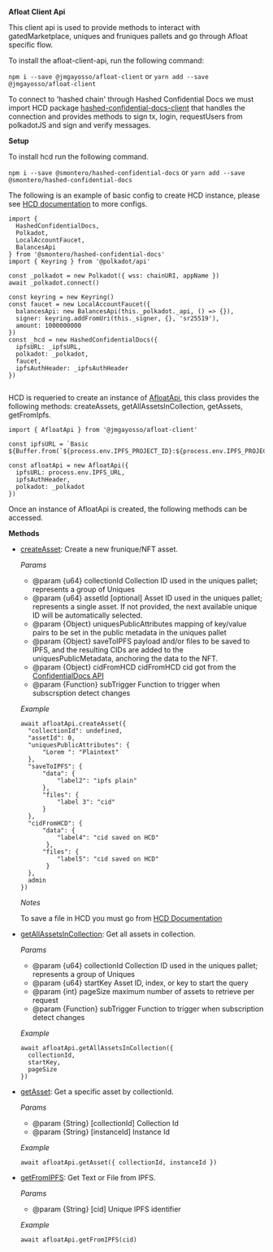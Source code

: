 **Afloat Client Api**

This client api is used to provide methods to interact with gatedMarketplace, uniques and fruniques pallets and go through Afloat specific flow.

To install the afloat-client-api, run the following command:

`npm i --save @jmgayosso/afloat-client`
or
`yarn add --save @jmgayosso/afloat-client`

To connect to 'hashed chain' through Hashed Confidential Docs we must import HCD package [hashed-confidential-docs-client](https://github.com/hashed-io/hashed-confidential-docs-client-api) that handles the connection and provides methods to sign tx, login, requestUsers from polkadotJS and sign and verify messages.

**Setup**

To install hcd run the following command.

`npm i --save @smontero/hashed-confidential-docs`
or
`yarn add --save @smontero/hashed-confidential-docs`

The following is an example of basic config to create HCD instance, please see [HCD documentation](https://github.com/hashed-io/hashed-confidential-docs-client-api) to more configs.
```
import {
  HashedConfidentialDocs,
  Polkadot,
  LocalAccountFaucet,
  BalancesApi
} from '@smontero/hashed-confidential-docs'
import { Keyring } from '@polkadot/api'

const _polkadot = new Polkadot({ wss: chainURI, appName })
await _polkadot.connect()

const keyring = new Keyring()
const faucet = new LocalAccountFaucet({
  balancesApi: new BalancesApi(this._polkadot._api, () => {}),
  signer: keyring.addFromUri(this._signer, {}, 'sr25519'),
  amount: 1000000000
})
const _hcd = new HashedConfidentialDocs({
  ipfsURL: _ipfsURL,
  polkadot: _polkadot,
  faucet,
  ipfsAuthHeader: _ipfsAuthHeader
})


```


HCD is requeried to create an instance of [AfloatApi](https://github.com/hashed-io/afloat-client-api/blob/master/src/model/polkadot-pallets/afloatApi.js), this class provides the following methods: createAssets, getAllAssetsInCollection, getAssets, getFromIpfs.

```
import { AfloatApi } from '@jmgayosso/afloat-client'

const ipfsURL = `Basic ${Buffer.from(`${process.env.IPFS_PROJECT_ID}:${process.env.IPFS_PROJECT_SECRET}`).toString('base64')}`

const afloatApi = new AfloatApi({
  ipfsURL: process.env.IPFS_URL,
  ipfsAuthHeader,
  polkadot: _polkadot
})
```

Once an instance of AfloatApi is created, the following methods can be accessed.

**Methods**

* [createAsset](https://github.com/hashed-io/afloat-client-api/blob/master/src/model/polkadot-pallets/afloatApi.js#L34): Create a new frunique/NFT asset.

  *Params*
    * @param {u64} collectionId Collection ID used in the uniques pallet; represents a group of Uniques
    * @param {u64} assetId [optional] Asset ID used in the uniques pallet; represents a single asset. If not provided, the next available unique ID will be automatically selected.
    * @param {Object} uniquesPublicAttributes mapping of key/value pairs to be set in the public metadata in the uniques pallet
    * @param {Object} saveToIPFS payload and/or files to be saved to IPFS, and the resulting CIDs are added to the uniquesPublicMetadata, anchoring the data to the NFT.
    * @param {Object} cidFromHCD cidFromHCD cid got from the [ConfidentialDocs API](https://github.com/hashed-io/hashed-confidential-docs-client-api)
    * @param {Function} subTrigger Function to trigger when subscrsption detect changes

    *Example*
  ```
  await afloatApi.createAsset({
    "collectionId": undefined, 
    "assetId": 0,
    "uniquesPublicAttributes": {
        "Lorem ": "Plaintext"
    },
    "saveToIPFS": {
        "data": {
            "label2": "ipfs plain"
        },
        "files": {
            "label 3": "cid"
        }
    },
    "cidFromHCD": {
        "data": {
            "label4": "cid saved on HCD"
         },
        "files": {
            "label5": "cid saved on HCD"
         }
    },
    admin
  })
  ```
  *Notes*

  To save a file in HCD you must go from [HCD Documentation](https://github.com/hashed-io/hashed-confidential-docs-client-api)

* [getAllAssetsInCollection](https://github.com/hashed-io/afloat-client-api/blob/master/src/model/polkadot-pallets/afloatApi.js#L75): Get all assets in collection.

  *Params*
   * @param {u64} collectionId Collection ID used in the uniques pallet; represents a group of Uniques
   * @param {u64} startKey Asset ID, index, or key to start the query
   * @param {int} pageSize maximum number of assets to retrieve per request
   * @param {Function} subTrigger Function to trigger when subscription detect changes

    *Example*
  ```
  await afloatApi.getAllAssetsInCollection({
    collectionId,
    startKey,
    pageSize
  })
  ```

* [getAsset](https://github.com/hashed-io/afloat-client-api/blob/master/src/model/polkadot-pallets/afloatApi.js#L107): Get a specific asset by collectionId.

  *Params*
   * @param {String} [collectionId] Collection Id
   * @param {String} [instanceId] Instance Id

    *Example*
  ```
  await afloatApi.getAsset({ collectionId, instanceId })
  ```

* [getFromIPFS](https://github.com/hashed-io/afloat-client-api/blob/master/src/model/polkadot-pallets/afloatApi.js#L113): Get Text or File from IPFS.

  *Params*
   * @param {String} [cid] Unique IPFS identifier

    *Example*
  ```
  await afloatApi.getFromIPFS(cid)
  ```